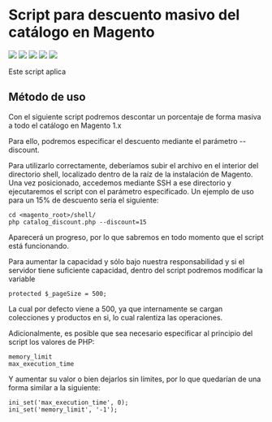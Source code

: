 # Script para descuento masivo del catálogo en Magento
![](https://img.shields.io/github/stars/factoriadigital/descuento-masivo-catalogo-magento.svg) ![](https://img.shields.io/github/forks/factoriadigital/descuento-masivo-catalogo-magento.svg) ![](https://img.shields.io/github/tag/factoriadigital/descuento-masivo-catalogo-magento.svg) ![](https://img.shields.io/github/release/factoriadigital/descuento-masivo-catalogo-magento.svg) ![](https://img.shields.io/github/issues/factoriadigital/descuento-masivo-catalogo-magento.svg) 

Este script aplica 

## Método de uso

Con el siguiente script podremos descontar un porcentaje de forma masiva a todo el catálogo en Magento 1.x

Para ello, podremos especificar el descuento mediante el parámetro --discount.

Para utilizarlo correctamente, deberíamos subir el archivo en el interior del directorio shell, localizado dentro de la raíz de la instalación de Magento. 
Una vez posicionado, accedemos mediante SSH a ese directorio y ejecutaremos el script con el parámetro especificado. Un ejemplo de uso para un 15% de descuento sería el siguiente:

```
cd <magento_root>/shell/
php catalog_discount.php --discount=15
```

Aparecerá un progreso, por lo que sabremos en todo momento que el script está funcionando.

Para aumentar la capacidad y sólo bajo nuestra responsabilidad y si el servidor tiene suficiente capacidad, dentro del script podremos modificar la variable

```protected $_pageSize = 500;```

La cual por defecto viene a 500, ya que internamente se cargan colecciones y productos en si, lo cual ralentiza las operaciones.

Adicionalmente, es posible que sea necesario especificar al principio del script los valores de PHP:

```
memory_limit
max_execution_time
```

Y aumentar su valor o bien dejarlos sin límites, por lo que quedarían de una forma similar a la siguiente:

```
ini_set('max_execution_time', 0);
ini_set('memory_limit', '-1');
```
